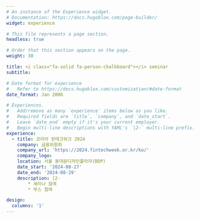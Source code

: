 ```yaml
---
# An instance of the Experience widget.
# Documentation: https://docs.hugoblox.com/page-builder/
widget: experience

# This file represents a page section.
headless: true

# Order that this section appears on the page.
weight: 30

title: <i class="fa-solid fa-person-chalkboard"></i> seminar
subtitle:

# Date format for experience
#   Refer to https://docs.hugoblox.com/customization/#date-format
date_format: Jan 2006

# Experiences.
#   Add/remove as many `experience` items below as you like.
#   Required fields are `title`, `company`, and `date_start`.
#   Leave `date_end` empty if it's your current employer.
#   Begin multi-line descriptions with YAML's `|2-` multi-line prefix.
experience:
  - title: 코리아 핀테크위크 2024
    company: 금융위원회
    company_url: 'https://2024.fintechweek.or.kr/ko/'
    company_logo: 
    location: 서울 동대문디자인플라자(DDP)
    date_start: '2024-08-27'
    date_end: '2024-08-29'
    description: |2-
        * 세미나 참여
        * 부스 참여

design:
  columns: '1'
---
```

